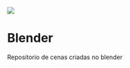  <img src="https://skillicons.dev/icons?i=blender" />

# Blender
Repositorio de cenas criadas no blender
